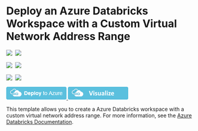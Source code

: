 # Deploy an Azure Databricks Workspace with a Custom Virtual Network Address Range

<IMG SRC="https://azbotstorage.blob.core.windows.net/badges/101-databricks-workspace-with-custom-vnet-address/PublicLastTestDate.svg" />&nbsp;
<IMG SRC="https://azbotstorage.blob.core.windows.net/badges/101-databricks-workspace-with-custom-vnet-address/PublicDeployment.svg" />&nbsp;

<IMG SRC="https://azbotstorage.blob.core.windows.net/badges/101-databricks-workspace-with-custom-vnet-address/FairfaxLastTestDate.svg" />&nbsp;
<IMG SRC="https://azbotstorage.blob.core.windows.net/badges/101-databricks-workspace-with-custom-vnet-address/FairfaxDeployment.svg" />&nbsp;

<IMG SRC="https://azbotstorage.blob.core.windows.net/badges/101-databricks-workspace-with-custom-vnet-address/BestPracticeResult.svg" />&nbsp;
<IMG SRC="https://azbotstorage.blob.core.windows.net/badges/101-databricks-workspace-with-custom-vnet-address/CredScanResult.svg" />&nbsp;

<a href="https://portal.azure.com/#create/Microsoft.Template/uri/https%3A%2F%2Fraw.githubusercontent.com%2FAzure%2Fazure-quickstart-templates%2Fmaster%2F101-databricks-workspace-with-custom-vnet-address%2Fazuredeploy.json" target="_blank">
    <img src="https://raw.githubusercontent.com/Azure/azure-quickstart-templates/master/1-CONTRIBUTION-GUIDE/images/deploytoazure.png"/>
</a>
<a href="http://armviz.io/#/?load=https%3A%2F%2Fraw.githubusercontent.com%2FAzure%2Fazure-quickstart-templates%2Fmaster%2F101-databricks-workspace-with-custom-vnet-address%2Fazuredeploy.json" target="_blank">
    <img src="https://raw.githubusercontent.com/Azure/azure-quickstart-templates/master/1-CONTRIBUTION-GUIDE/images/visualizebutton.png"/>
</a>

This template allows you to create a Azure Databricks workspace with a custom virtual network address range.
For more information, see the <a href="https://docs.microsoft.com/en-us/azure/azure-databricks/">Azure Databricks Documentation</a>.
